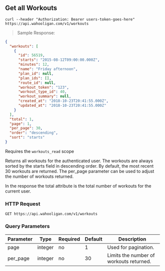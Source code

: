 ## Get all Workouts

```shell
curl --header "Authorization: Bearer users-token-goes-here" https://api.wahooligan.com/v1/workouts
```

> Sample Response:

```json
{
  "workouts": [
    {
      "id": 56519,
      "starts": "2015-08-12T09:00:00.000Z",
      "minutes": 12,
      "name": "Friday afternoon",
      "plan_id": null,
      "plan_ids": [],
      "route_id": null,
      "workout_token": "123",
      "workout_type_id": 40,
      "workout_summary": null,
      "created_at": "2018-10-23T20:41:55.000Z",
      "updated_at": "2018-10-23T20:41:55.000Z"
    }
  ],
  "total": 1,
  "page": 1,
  "per_page": 30,
  "order": "descending",
  "sort": "starts"
}
```

Requires the `workouts_read` scope

Returns all workouts for the authenticated user. The workouts are always sorted by the starts field in descending order. By default, the most recent 30 workouts are returned.  The per_page parameter can be used to adjust the number of workouts returned.

In the response the total attribute is the total number of workouts for the current user.


### HTTP Request

`GET https://api.wahooligan.com/v1/workouts`

### Query Parameters

| Parameter | Type    | Required | Default | Description                             |
|-----------|---------|----------|---------|-----------------------------------------|
| page      | integer | no       | 1       | Used for pagination.                    |
| per_page  | integer | no       | 30      | Limits the number of workouts returned. |
